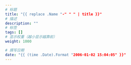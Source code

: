 ```yaml
---
# 标题
title: "{{ replace .Name "-" " " | title }}"
# 描述
description: ""
# 标签
tags: []
# 显示权重（越小显示越靠前）
weight: 1000

# 撰写日期
date: "{{ (time .Date).Format "2006-01-02 15:04:05" }}"
---
```

